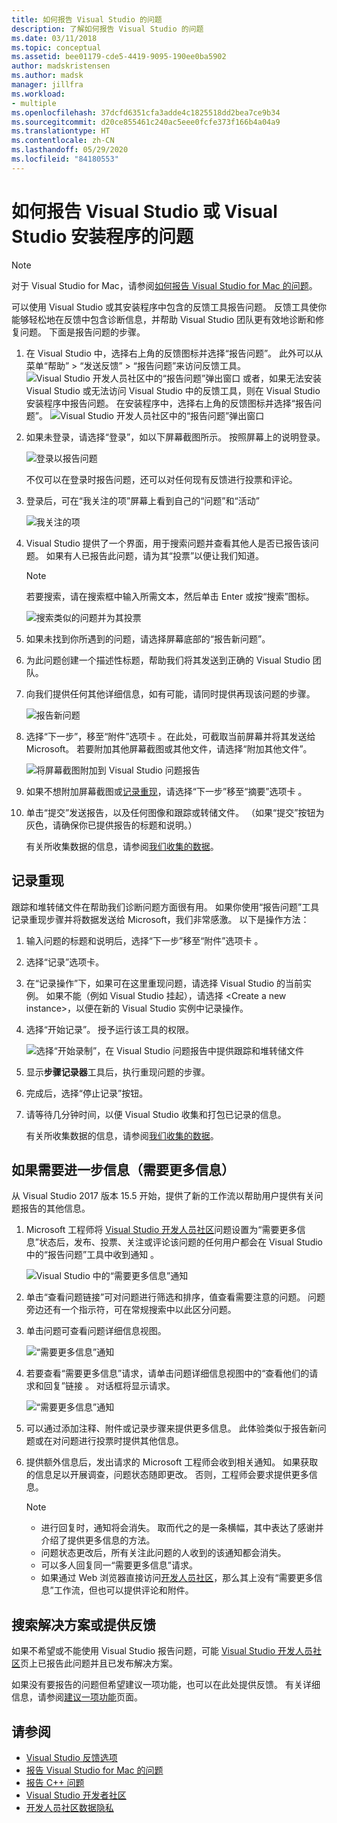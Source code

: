 ```yaml
---
title: 如何报告 Visual Studio 的问题
description: 了解如何报告 Visual Studio 的问题
ms.date: 03/11/2018
ms.topic: conceptual
ms.assetid: bee01179-cde5-4419-9095-190ee0ba5902
author: madskristensen
ms.author: madsk
manager: jillfra
ms.workload:
- multiple
ms.openlocfilehash: 37dcfd6351cfa3adde4c1825518dd2bea7ce9b34
ms.sourcegitcommit: d20ce855461c240ac5eee0fcfe373f166b4a04a9
ms.translationtype: HT
ms.contentlocale: zh-CN
ms.lasthandoff: 05/29/2020
ms.locfileid: "84180553"
---
```

# <a name="how-to-report-a-problem-with-visual-studio-or-visual-studio-installer"></a>如何报告 Visual Studio 或 Visual Studio 安装程序的问题

> [!NOTE]
> 对于 Visual Studio for Mac，请参阅[如何报告 Visual Studio for Mac 的问题](/visualstudio/mac/report-a-problem)。

可以使用 Visual Studio 或其安装程序中包含的反馈工具报告问题。 反馈工具使你能够轻松地在反馈中包含诊断信息，并帮助 Visual Studio 团队更有效地诊断和修复问题。 下面是报告问题的步骤。

1. 在 Visual Studio 中，选择右上角的反馈图标并选择“报告问题”。 此外可以从菜单“帮助” > “发送反馈” > “报告问题”来访问反馈工具。
![Visual Studio 开发人员社区中的“报告问题”弹出窗口](media/vsfeedbackentry.png) 或者，如果无法安装 Visual Studio 或无法访问 Visual Studio 中的反馈工具，则在 Visual Studio 安装程序中报告问题。  在安装程序中，选择右上角的反馈图标并选择“报告问题”。
![Visual Studio 开发人员社区中的“报告问题”弹出窗口](media/installer.png)

1. 如果未登录，请选择“登录”，如以下屏幕截图所示。 按照屏幕上的说明登录。

   ![登录以报告问题](../ide/media/sign-in-new-ux.png)

   不仅可以在登录时报告问题，还可以对任何现有反馈进行投票和评论。

1. 登录后，可在“我关注的项”屏幕上看到自己的“问题”和“活动”

   ![我关注的项](../ide/media/items-i-follow.png)

1. Visual Studio 提供了一个界面，用于搜索问题并查看其他人是否已报告该问题。 如果有人已报告此问题，请为其“投票”以便让我们知道。
   > [!NOTE]
   > 若要搜索，请在搜索框中输入所需文本，然后单击 Enter 或按“搜索”图标。

   ![搜索类似的问题并为其投票](../ide/media/search-and-vote.png)

1. 如果未找到你所遇到的问题，请选择屏幕底部的“报告新问题”。

1. 为此问题创建一个描述性标题，帮助我们将其发送到正确的 Visual Studio 团队。

1. 向我们提供任何其他详细信息，如有可能，请同时提供再现该问题的步骤。

   ![报告新问题](../ide/media/report-new-problem.png)

1. 选择“下一步”，移至“附件”选项卡 。在此处，可截取当前屏幕并将其发送给 Microsoft。 若要附加其他屏幕截图或其他文件，请选择“附加其他文件”。

   ![将屏幕截图附加到 Visual Studio 问题报告](media/report-a-problem-screenshot.png)

1. 如果不想附加屏幕截图或[记录重现](#record-a-repro)，请选择“下一步”移至“摘要”选项卡 。

1. 单击“提交”发送报告，以及任何图像和跟踪或转储文件。 （如果“提交”按钮为灰色，请确保你已提供报告的标题和说明。）

   有关所收集数据的信息，请参阅[我们收集的数据](developer-community-privacy.md#data-we-collect)。

## <a name="record-a-repro"></a>记录重现

跟踪和堆转储文件在帮助我们诊断问题方面很有用。 如果你使用“报告问题”工具记录重现步骤并将数据发送给 Microsoft，我们非常感激。 以下是操作方法：

1. 输入问题的标题和说明后，选择“下一步”移至“附件”选项卡 。

1. 选择“记录”选项卡。

1. 在“记录操作”下，如果可在这里重现问题，请选择 Visual Studio 的当前实例。 如果不能（例如 Visual Studio 挂起），请选择 \<Create a new instance>，以便在新的 Visual Studio 实例中记录操作。

1. 选择“开始记录”。 授予运行该工具的权限。

   ![选择“开始录制”，在 Visual Studio 问题报告中提供跟踪和堆转储文件](../ide/media/record-dialog-box.png)

1. 显示**步骤记录器**工具后，执行重现问题的步骤。

1. 完成后，选择“停止记录”按钮。

1. 请等待几分钟时间，以便 Visual Studio 收集和打包已记录的信息。

   有关所收集数据的信息，请参阅[我们收集的数据](developer-community-privacy.md#data-we-collect)。

## <a name="when-further-information-is-needed-need-more-info"></a>如果需要进一步信息（需要更多信息）

从 Visual Studio 2017 版本 15.5 开始，提供了新的工作流以帮助用户提供有关问题报告的其他信息。

1. Microsoft 工程师将 [Visual Studio 开发人员社区](https://developercommunity.visualstudio.com/)问题设置为“需要更多信息”状态后，发布、投票、关注或评论该问题的任何用户都会在 Visual Studio 中的“报告问题”工具中收到通知 。

   ![Visual Studio 中的“需要更多信息”通知](../ide/media/nmi-notification.png)

1. 单击“查看问题链接”可对问题进行筛选和排序，值查看需要注意的问题。 问题旁边还有一个指示符，可在常规搜索中以此区分问题。

1. 单击问题可查看问题详细信息视图。

   ![“需要更多信息”通知](../ide/media/nmi-details-view.png)

1. 若要查看“需要更多信息”请求，请单击问题详细信息视图中的“查看他们的请求和回复”链接 。 对话框将显示请求。

   ![“需要更多信息”通知](../ide/media/nmi-request.png)

1. 可以通过添加注释、附件或记录步骤来提供更多信息。 此体验类似于报告新问题或在对问题进行投票时提供其他信息。

1. 提供额外信息后，发出请求的 Microsoft 工程师会收到相关通知。 如果获取的信息足以开展调查，问题状态随即更改。 否则，工程师会要求提供更多信息。

   > [!NOTE]
   > * 进行回复时，通知将会消失。 取而代之的是一条横幅，其中表达了感谢并介绍了提供更多信息的方法。
   > * 问题状态更改后，所有关注此问题的人收到的该通知都会消失。
   > * 可以多人回复同一“需要更多信息”请求。
   > * 如果通过 Web 浏览器直接访问[开发人员社区](https://developercommunity.visualstudio.com/)，那么其上没有“需要更多信息”工作流，但也可以提供评论和附件。

## <a name="search-for-solutions-or-provide-feedback"></a>搜索解决方案或提供反馈

如果不希望或不能使用 Visual Studio 报告问题，可能 [Visual Studio 开发人员社区](https://developercommunity.visualstudio.com/)页上已报告此问题并且已发布解决方案。

如果没有要报告的问题但希望建议一项功能，也可以在此处提供反馈。 有关详细信息，请参阅[建议一项功能](https://developercommunity.visualstudio.com/content/idea/post.html?space=8)页面。

## <a name="see-also"></a>请参阅

* [Visual Studio 反馈选项](../ide/feedback-options.md)
* [报告 Visual Studio for Mac 的问题](/visualstudio/mac/report-a-problem)
* [报告 C++ 问题](/cpp/how-to-report-a-problem-with-the-visual-cpp-toolset)
* [Visual Studio 开发者社区](https://developercommunity.visualstudio.com/)
* [开发人员社区数据隐私](developer-community-privacy.md)

